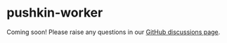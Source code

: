 # pushkin-worker

Coming soon! Please raise any questions in our [GitHub discussions page](https://github.com/pushkin-consortium/pushkin/discussions).